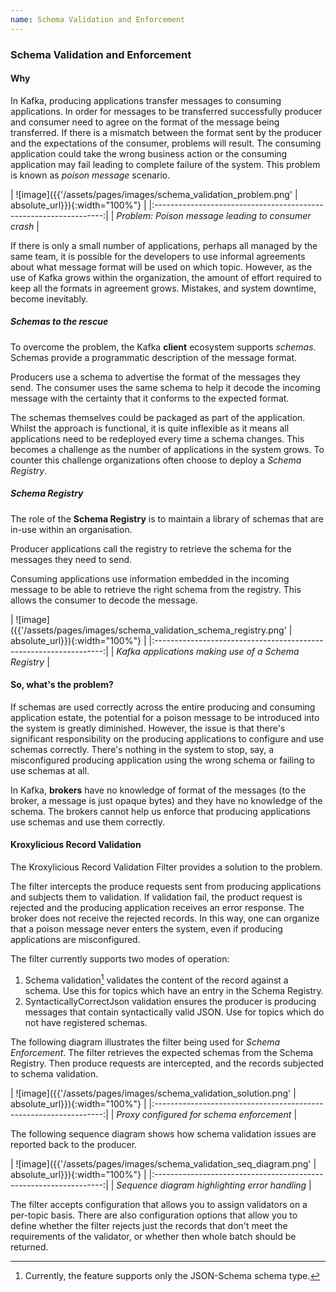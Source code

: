 ```yaml
---
name: Schema Validation and Enforcement
---
```


### Schema Validation and Enforcement

#### Why

In Kafka, producing applications transfer messages to consuming applications.  In order for messages to be transferred successfully
producer and consumer need to agree on the format of the message being transferred. If there is a mismatch between the format sent
by the producer and the expectations of the consumer, problems will result.  The consuming application could take the wrong business
action or the consuming application may fail leading to complete failure of the system.  This problem is known as *poison message*
scenario.

| ![image]({{'/assets/pages/images/schema_validation_problem.png' | absolute_url}}){:width="100%"} |
|:-----------------------------------------------------------------:|
|    *Problem: Poison message leading to consumer crash*     |

If there is only a small number of applications, perhaps all managed by the same team, it is possible for the developers to use
informal agreements about what message format will be used on which topic.  However, as the use of Kafka grows within the organization,
the amount of effort required to keep all the formats in agreement grows.  Mistakes, and system downtime, become inevitably.

##### Schemas to the rescue

To overcome the problem, the Kafka **client** ecosystem supports _schemas_.  Schemas provide a programmatic description
of the message format.

Producers use a schema to advertise the format of the messages they send.  The consumer uses the same schema to help it
decode the incoming message with the certainty that it conforms to the expected format.

The schemas themselves could be packaged as part of the application.  Whilst the approach is functional, it is quite
inflexible as it means all applications need to be redeployed every time a schema changes.  This becomes a challenge
as the number of applications in the system grows.  To counter this challenge organizations often choose to deploy a
*Schema Registry*. 

##### Schema Registry

The role of the  **Schema Registry**  is to maintain a library of schemas that are in-use within an organisation.

Producer applications call the registry to retrieve the schema for the messages they need to send.

Consuming applications use information embedded in the incoming message to be able to retrieve the right schema from
the registry.  This allows the consumer to decode the message.

| ![image]({{'/assets/pages/images/schema_validation_schema_registry.png' | absolute_url}}){:width="100%"} |
|:-----------------------------------------------------------------:|
|    *Kafka applications making use of a Schema Registry*     |

#### So, what's the problem?

If schemas are used correctly across the entire producing and consuming application estate, the potential for a
poison message to be introduced into the system is greatly diminished.  However, the issue is that there's significant
responsibility on the producing applications to configure and use schemas correctly.  There's nothing in the system to
stop, say, a misconfigured producing application using the wrong schema or failing to use schemas at all.

In Kafka, **brokers** have no knowledge of format of the messages (to the broker, a message is just opaque bytes) and they
have no knowledge of the schema.  The brokers cannot help us enforce that producing applications use schemas and use them
correctly.

#### Kroxylicious Record Validation

The Kroxylicious Record Validation Filter provides a solution to the problem. 

The filter intercepts the produce requests sent from producing applications and subjects them to validation. If
validation fail, the product request is rejected and the producing application receives an error response.  The broker
does not receive the rejected records.  In this way, one can organize that a poison message never enters the system,
even if producing applications are misconfigured.

The filter currently supports two modes of operation:

1. Schema validation[^1] validates the content of the record against a schema. Use this for topics which have an entry in
   the Schema Registry.
2. SyntacticallyCorrectJson validation ensures the producer is producing messages that contain syntactically valid JSON.
   Use for topics which do not have registered schemas.

The following diagram illustrates the filter being used for _Schema Enforcement_.  The filter retrieves the expected
schemas from the Schema Registry.  Then produce requests are intercepted, and the records subjected to schema 
validation.

| ![image]({{'/assets/pages/images/schema_validation_solution.png' | absolute_url}}){:width="100%"} |
|:-----------------------------------------------------------------:|
|    *Proxy configured for schema enforcement*     |

The following sequence diagram shows how schema validation issues are reported back to the producer.

| ![image]({{'/assets/pages/images/schema_validation_seq_diagram.png' | absolute_url}}){:width="100%"} |
|:-----------------------------------------------------------------:|
|    *Sequence diagram highlighting error handling*     |

The filter accepts configuration that allows you to assign validators on a per-topic basis.   There are also
configuration options that allow you to define whether the filter rejects just the records that don't meet the
requirements of the validator, or whether then whole batch should be returned.


[^1]: Currently, the feature supports only the JSON-Schema schema type.
